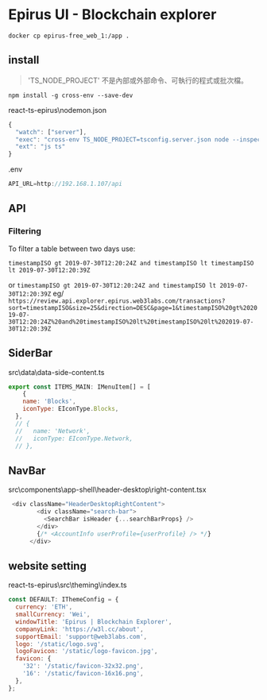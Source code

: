 # Epirus UI - Blockchain explorer

`docker cp epirus-free_web_1:/app .`

## install

> 'TS_NODE_PROJECT' 不是內部或外部命令、可執行的程式或批次檔。

`npm install -g cross-env --save-dev `

react-ts-epirus\nodemon.json

```js
{
  "watch": ["server"],
  "exec": "cross-env TS_NODE_PROJECT=tsconfig.server.json node --inspect -r ts-node/register -r dotenv/config src/server/index.ts",
  "ext": "js ts"
}
```

.env

```js
API_URL=http://192.168.1.107/api
```

## API

### Filtering

To filter a table between two days use:

```
timestampISO gt 2019-07-30T12:20:24Z and timestampISO lt timestampISO lt 2019-07-30T12:20:39Z
```

or
`timestampISO gt 2019-07-30T12:20:24Z and timestampISO lt 2019-07-30T12:20:39Z`
eg/ `https://review.api.explorer.epirus.web3labs.com/transactions?sort=timestampISO&size=25&direction=DESC&page=1&timestampISO%20gt%202019-07-30T12:20:24Z%20and%20timestampISO%20lt%20timestampISO%20lt%202019-07-30T12:20:39Z`


## SiderBar

src\data\data-side-content.ts

```js
export const ITEMS_MAIN: IMenuItem[] = [
    {
    name: 'Blocks',
    iconType: EIconType.Blocks,
  },
  // {
  //   name: 'Network',
  //   iconType: EIconType.Network,
  // },
```

## NavBar

src\components\app-shell\header-desktop\right-content.tsx

```js
 <div className="HeaderDesktopRightContent">
        <div className="search-bar">
          <SearchBar isHeader {...searchBarProps} />
        </div>
        {/* <AccountInfo userProfile={userProfile} /> */}
      </div>
```

## website setting

react-ts-epirus\src\theming\index.ts

```js
const DEFAULT: IThemeConfig = {
  currency: 'ETH',
  smallCurrency: 'Wei',
  windowTitle: 'Epirus | Blockchain Explorer',
  companyLink: 'https://w3l.cc/about',
  supportEmail: 'support@web3labs.com',
  logo: '/static/logo.svg',
  logoFavicon: '/static/logo-favicon.jpg',
  favicon: {
    '32': '/static/favicon-32x32.png',
    '16': '/static/favicon-16x16.png',
  },
};
```
